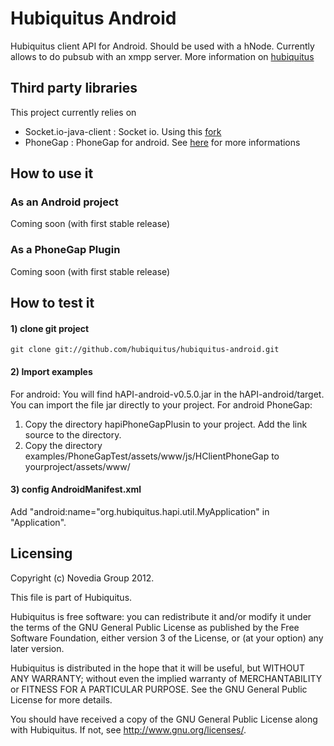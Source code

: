 # Hubiquitus Android
Hubiquitus client API for Android. Should be used with a hNode.
Currently allows to do pubsub with an xmpp server. More information on [hubiquitus](www.hubiquitus.com)

## Third party libraries
This project currently relies on
* Socket.io-java-client : Socket io. Using this [fork](https://github.com/Gottox/socket.io-java-client)
* PhoneGap : PhoneGap for android. See [here](http://phonegap.com/) for more informations

## How to use it

### As an Android project
Coming soon (with first stable release)

### As a PhoneGap Plugin
Coming soon (with first stable release)

## How to test it

#### 1) clone git project

    git clone git://github.com/hubiquitus/hubiquitus-android.git
    
#### 2) Import examples
For android: 
You will find hAPI-android-v0.5.0.jar in the hAPI-android/target.
You can import the file jar directly to your project.
For android PhoneGap:
1. Copy the directory hapiPhoneGapPlusin to your project. Add the link source to the directory.
2. Copy the directory examples/PhoneGapTest/assets/www/js/HClientPhoneGap to yourproject/assets/www/


#### 3) config AndroidManifest.xml
Add "android:name="org.hubiquitus.hapi.util.MyApplication" in "Application".

## Licensing
Copyright (c) Novedia Group 2012.

This file is part of Hubiquitus.

Hubiquitus is free software: you can redistribute it and/or modify
it under the terms of the GNU General Public License as published by
the Free Software Foundation, either version 3 of the License, or
(at your option) any later version.

Hubiquitus is distributed in the hope that it will be useful,
but WITHOUT ANY WARRANTY; without even the implied warranty of
MERCHANTABILITY or FITNESS FOR A PARTICULAR PURPOSE.  See the
GNU General Public License for more details.

You should have received a copy of the GNU General Public License
along with Hubiquitus.  If not, see <http://www.gnu.org/licenses/>.

